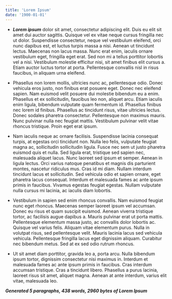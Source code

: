 ```yaml
---
title: 'Lorem Ipsum'
date: '1900-01-01'
---
```

- ***Lorem ipsum*** dolor sit amet, consectetur adipiscing elit. Duis eu elit sit amet dui auctor sagittis. Quisque vel ex vitae neque cursus fringilla nec ut dolor. Suspendisse consectetur, neque vel vestibulum eleifend, orci nunc dapibus est, et luctus turpis massa a nisi. Aenean ut tincidunt lectus. Maecenas non lacus massa. Nunc erat enim, iaculis ornare vestibulum eget, fringilla eget erat. Sed non mi a tellus porttitor lobortis vel a nisi. Vestibulum molestie efficitur nisi, sit amet finibus elit cursus a. Etiam auctor luctus tortor at porta. Pellentesque convallis nisl in risus faucibus, in aliquam urna eleifend.

- Phasellus non lorem mollis, ultricies nunc ac, pellentesque odio. Donec vehicula eros justo, non finibus erat posuere eget. Donec nec eleifend sapien. Nam euismod velit posuere dui molestie bibendum eu a enim. Phasellus et ex sollicitudin, faucibus leo non, aliquet arcu. Etiam iaculis enim ligula, bibendum vulputate quam fermentum id. Phasellus finibus nec lorem id finibus. Phasellus ac tincidunt risus, vitae ultricies lectus. Donec sodales pharetra consectetur. Pellentesque non maximus mauris. Nunc pulvinar nulla nec feugiat mattis. Vestibulum pulvinar velit vitae rhoncus tristique. Proin eget erat ipsum.

- Nam iaculis neque ac ornare facilisis. Suspendisse lacinia consequat turpis, at egestas orci tincidunt non. Nulla leo felis, vulputate feugiat magna ac, sollicitudin sollicitudin ligula. Fusce nec sem ut justo pharetra euismod quis et nulla. Sed ligula erat, tristique sed sapien nec, malesuada aliquet lacus. Nunc laoreet sed ipsum et semper. Aenean in ligula lectus. Orci varius natoque penatibus et magnis dis parturient montes, nascetur ridiculus mus. Cras id mi diam. Nullam interdum tincidunt lacus et sollicitudin. Sed vehicula odio et sapien ornare, eget pharetra lacus consequat. Interdum et malesuada fames ac ante ipsum primis in faucibus. Vivamus egestas feugiat egestas. Nullam vulputate nulla cursus mi lacinia, ac iaculis diam lobortis.

- Vestibulum in sapien sed enim rhoncus convallis. Nam euismod feugiat nunc eget rhoncus. Maecenas semper laoreet ipsum vel accumsan. Donec eu risus et quam suscipit euismod. Aenean viverra tristique tortor, ac facilisis augue dapibus a. Mauris pulvinar erat ut porta mattis. Pellentesque elementum massa justo, ac convallis dolor lobortis ac. Quisque vel varius felis. Aliquam vitae elementum purus. Nulla in volutpat risus, sed pellentesque velit. Mauris lacinia lacus sed vehicula vehicula. Pellentesque fringilla lacus eget dignissim aliquam. Curabitur nec bibendum metus. Sed at ex sed odio rutrum rhoncus.

- Ut sit amet diam porttitor, gravida leo a, porta arcu. Nulla bibendum ipsum tortor, dignissim consectetur nisi maximus in. Interdum et malesuada fames ac ante ipsum primis in faucibus. Cras interdum accumsan tristique. Cras a tincidunt libero. Phasellus a purus lacinia, laoreet risus sit amet, aliquet magna. Aenean at ante interdum, varius elit vitae, malesuada leo.

***Generated 5 paragraphs, 438 words, 2960 bytes of Lorem Ipsum***